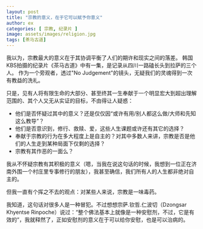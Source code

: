 ```yaml
---
layout: post
title: "宗教的意义，在于它可以赋予你意义"
author: ex
categories: [ 宗教, 纪录片 ]
image: assets/images/religion.jpg
tags: [茶马古道]
---
```

我以为，宗教最大的意义在于其协调平衡了人们的期许和现实之间的落差。
韩国KBS拍摄的纪录片《茶马古道》中有一集，是记录从四川一路磕长头到拉萨的三个人。
作为一个旁观者，透过"No Judgement"的镜头，无疑我们的灵魂得到一次有教益的洗礼。


只是，见有人将有限生命的大部分、甚至终其一生奉献于一个明显宏大到超出理解范围的、其个人又无从实证的目标，不由得让人疑惑：

- 他们是否怀疑过其中的意义？还是仅仅因“或许有用/别人都这么做/大师和先知这么教导”？
- 他们是否意识到，修行、救赎、爱，这些人生课题或许还有其它的选择？
- 奉献于宗教的行为在多大程度上是自主的？对其中多数人来讲，宗教是否是他们的人生走到某种局面下仅剩的选择？
- 宗教有其作恶的一面么？


我从不怀疑宗教有其积极的意义（嗯，当我在说这句话的时候，我想到一位正在济南外围一个村庄里专事修行的朋友），我甚至确信，我们所有人的人生都非绝对自主的。

但我一直有个挥之不去的观点：对某些人来说，宗教是一味毒药。

我知道，这句话对很多人是一种冒犯。不过想想宗萨.钦哲.仁波切（Dzongsar Khyentse Rinpoche）说过：“整个佛法基本上就像是一种安慰剂，不过，它是有效的”，我就释然了，正如安慰剂的意义在于可以给你安慰，也是可以治病的。